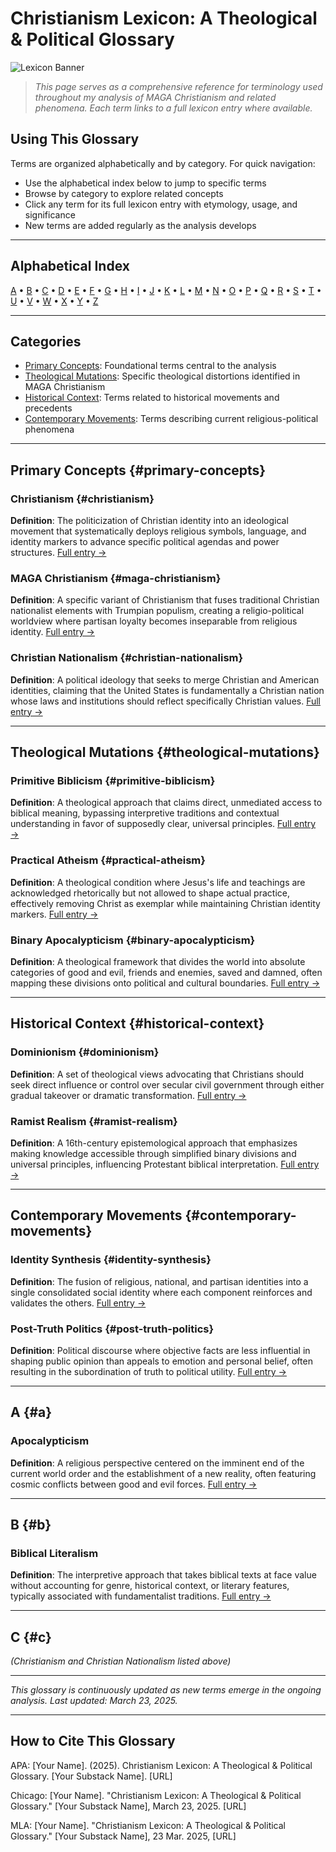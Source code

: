 # Christianism Lexicon: A Theological & Political Glossary

![Lexicon Banner](https://via.placeholder.com/1200x400/e6f7ff/0066cc?text=Christianism+Lexicon+Master+Glossary)

> *This page serves as a comprehensive reference for terminology used throughout my analysis of MAGA Christianism and related phenomena. Each term links to a full lexicon entry where available.*

## Using This Glossary

Terms are organized alphabetically and by category. For quick navigation:
- Use the alphabetical index below to jump to specific terms
- Browse by category to explore related concepts
- Click any term for its full lexicon entry with etymology, usage, and significance
- New terms are added regularly as the analysis develops

---

## Alphabetical Index

[A](#a) • [B](#b) • [C](#c) • [D](#d) • [E](#e) • [F](#f) • [G](#g) • [H](#h) • [I](#i) • [J](#j) • [K](#k) • [L](#l) • [M](#m) • [N](#n) • [O](#o) • [P](#p) • [Q](#q) • [R](#r) • [S](#s) • [T](#t) • [U](#u) • [V](#v) • [W](#w) • [X](#x) • [Y](#y) • [Z](#z)

---

## Categories

- [Primary Concepts](#primary-concepts): Foundational terms central to the analysis
- [Theological Mutations](#theological-mutations): Specific theological distortions identified in MAGA Christianism
- [Historical Context](#historical-context): Terms related to historical movements and precedents
- [Contemporary Movements](#contemporary-movements): Terms describing current religious-political phenomena

---

## Primary Concepts {#primary-concepts}

### Christianism {#christianism}
**Definition**: The politicization of Christian identity into an ideological movement that systematically deploys religious symbols, language, and identity markers to advance specific political agendas and power structures.
[Full entry →](#)

### MAGA Christianism {#maga-christianism}
**Definition**: A specific variant of Christianism that fuses traditional Christian nationalist elements with Trumpian populism, creating a religio-political worldview where partisan loyalty becomes inseparable from religious identity.
[Full entry →](#)

### Christian Nationalism {#christian-nationalism}
**Definition**: A political ideology that seeks to merge Christian and American identities, claiming that the United States is fundamentally a Christian nation whose laws and institutions should reflect specifically Christian values.
[Full entry →](#)

---

## Theological Mutations {#theological-mutations}

### Primitive Biblicism {#primitive-biblicism}
**Definition**: A theological approach that claims direct, unmediated access to biblical meaning, bypassing interpretive traditions and contextual understanding in favor of supposedly clear, universal principles.
[Full entry →](#)

### Practical Atheism {#practical-atheism}
**Definition**: A theological condition where Jesus's life and teachings are acknowledged rhetorically but not allowed to shape actual practice, effectively removing Christ as exemplar while maintaining Christian identity markers.
[Full entry →](#)

### Binary Apocalypticism {#binary-apocalypticism}
**Definition**: A theological framework that divides the world into absolute categories of good and evil, friends and enemies, saved and damned, often mapping these divisions onto political and cultural boundaries.
[Full entry →](#)

---

## Historical Context {#historical-context}

### Dominionism {#dominionism}
**Definition**: A set of theological views advocating that Christians should seek direct influence or control over secular civil government through either gradual takeover or dramatic transformation.
[Full entry →](#)

### Ramist Realism {#ramist-realism}
**Definition**: A 16th-century epistemological approach that emphasizes making knowledge accessible through simplified binary divisions and universal principles, influencing Protestant biblical interpretation.
[Full entry →](#)

---

## Contemporary Movements {#contemporary-movements}

### Identity Synthesis {#identity-synthesis}
**Definition**: The fusion of religious, national, and partisan identities into a single consolidated social identity where each component reinforces and validates the others.
[Full entry →](#)

### Post-Truth Politics {#post-truth-politics}
**Definition**: Political discourse where objective facts are less influential in shaping public opinion than appeals to emotion and personal belief, often resulting in the subordination of truth to political utility.
[Full entry →](#)

---

## A {#a}

### Apocalypticism
**Definition**: A religious perspective centered on the imminent end of the current world order and the establishment of a new reality, often featuring cosmic conflicts between good and evil forces.
[Full entry →](#)

---

## B {#b}

### Biblical Literalism
**Definition**: The interpretive approach that takes biblical texts at face value without accounting for genre, historical context, or literary features, typically associated with fundamentalist traditions.
[Full entry →](#)

---

## C {#c}

*(Christianism and Christian Nationalism listed above)*

---

*This glossary is continuously updated as new terms emerge in the ongoing analysis. Last updated: March 23, 2025.*

---

## How to Cite This Glossary

APA: [Your Name]. (2025). Christianism Lexicon: A Theological & Political Glossary. [Your Substack Name]. [URL]

Chicago: [Your Name]. "Christianism Lexicon: A Theological & Political Glossary." [Your Substack Name], March 23, 2025. [URL]

MLA: [Your Name]. "Christianism Lexicon: A Theological & Political Glossary." [Your Substack Name], 23 Mar. 2025, [URL]
